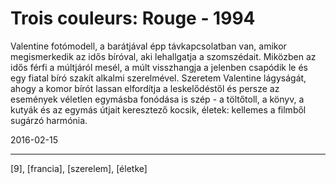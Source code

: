 # Trois couleurs: Rouge  - 1994

Valentine fotómodell, a barátjával épp távkapcsolatban van, amikor megismerkedik az idős bíróval, aki lehallgatja a szomszédait. Miközben az idős férfi a múltjáról mesél, a múlt visszhangja a jelenben csapódik le és egy fiatal bíró szakít alkalmi szerelmével. Szeretem Valentine lágyságát, ahogy a komor bírót lassan elfordítja a leskelődéstől és persze az események véletlen egymásba fonódása is szép - a töltőtoll, a könyv, a kutyák és az egymás útjait keresztező kocsik, életek: kellemes a filmből sugárzó harmónia.

2016-02-15 

----

[9], [francia], [szerelem], [életke]